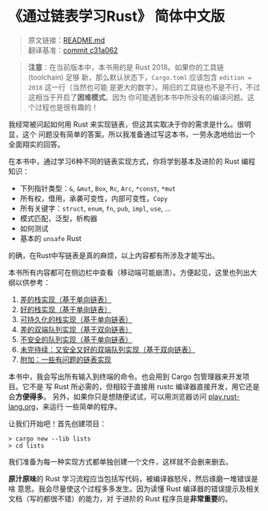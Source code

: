 # 《通过链表学习Rust》 简体中文版

> 原文链接：[README.md](https://github.com/rust-unofficial/too-many-lists/blob/master/src/README.md)
> <br>
> 翻译基准：[commit c31a062](https://github.com/rust-unofficial/too-many-lists/blob/c31a062c3dcae90e7bf2156d478878ec26c24a3e/src/README.md)

> **注意**：在当前版本中，本书用的是 Rust 2018。如果你的工具链 (toolchain) 足够
> 新，那么默认状态下，`Cargo.toml` 应该包含 `edition = 2018` 这一行（当然也可能
> 是更大的数字）。用旧的工具链也不是不行，不过这相当于开启了**困难模式**。因为
> 你可能遇到本书中所没有的编译问题。这个过程也是很有趣的！

我经常被问起如何用 Rust 来实现链表，但这其实取决于你的需求是什么。很明显，这个
问题没有简单的答案。所以我准备通过写这本书，一劳永逸地给出一个全面翔实的回答。

在本书中，通过学习6种不同的链表实现方式，你将学到基本及进阶的 Rust 编程知识：

* 下列指针类型：`&`, `&mut`, `Box`, `Rc`, `Arc`, `*const`, `*mut`
* 所有权，借用，承袭可变性，内部可变性，`Copy`
* 所有关键字：`struct`, `enum`, `fn`, `pub`, `impl`, `use`, ...
* 模式匹配，泛型，析构器
* 如何测试
* 基本的 `unsafe` Rust

的确，在Rust中写链表是真的麻烦，以上内容都有所涉及才能写出。

本书所有内容都可在侧边栏中查看（移动端可能崩溃）。方便起见，这里也列出大纲以供参考：

1. [差的栈实现（基于单向链表）](first.md)
2. [好的栈实现（基于单向链表）](second.md)
3. [可持久化的栈实现（基于单向链表）](third.md)
4. [差的双端队列实现（基于双向链表）](fourth.md)
5. [不安全的队列实现（基于单向链表）](fifth.md)
6. [未完待续：又安全又好的双端队列实现（基于双向链表）](sixth.md)
7. [附加：一些有问题的链表实现](infinity.md)

本书中，我会写出所有输入到终端的命令。也会用到 Cargo 包管理器来开发项目。它不是
写 Rust 所必需的，但相较于直接用 rustc 编译器直接开发，用它还是会**方便得多**。
另外，如果你只是想随便试试，可以用浏览器访问 [play.rust-lang.org][play]，来运行
一些简单的程序。

让我们开始吧！首先创建项目：

```text
> cargo new --lib lists
> cd lists
```

我们准备为每一种实现方式都单独创建一个文件，这样就不会删来删去。

**原汁原味**的 Rust 学习流程应当包括写代码，被编译器怒斥，然后琢磨一堆错误是啥
意思。我会尽量使这个过程多多发生。因为读懂 Rust 编译器的错误提示及相关文档（写的都很不错）的能力，对
于进阶的 Rust 程序员是**非常重要**的。

[play]: https://play.rust-lang.org/
